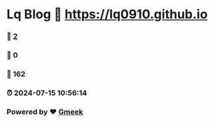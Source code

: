 # Lq Blog :link: https://lq0910.github.io 
### :page_facing_up: [2](https://lq0910.github.io/tag.html) 
### :speech_balloon: 0 
### :hibiscus: 162 
### :alarm_clock: 2024-07-15 10:56:14 
### Powered by :heart: [Gmeek](https://github.com/Meekdai/Gmeek)
